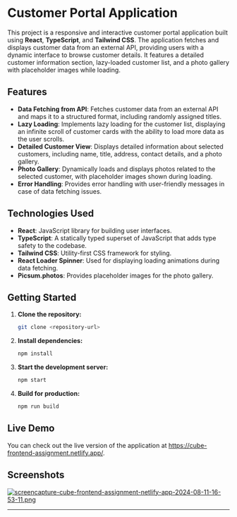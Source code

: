 # Customer Portal Application

This project is a responsive and interactive customer portal application built using **React**, **TypeScript**, and **Tailwind CSS**. The application fetches and displays customer data from an external API, providing users with a dynamic interface to browse customer details. It features a detailed customer information section, lazy-loaded customer list, and a photo gallery with placeholder images while loading.

## Features

- **Data Fetching from API**: Fetches customer data from an external API and maps it to a structured format, including randomly assigned titles.
- **Lazy Loading**: Implements lazy loading for the customer list, displaying an infinite scroll of customer cards with the ability to load more data as the user scrolls.
- **Detailed Customer View**: Displays detailed information about selected customers, including name, title, address, contact details, and a photo gallery.
- **Photo Gallery**: Dynamically loads and displays photos related to the selected customer, with placeholder images shown during loading.
- **Error Handling**: Provides error handling with user-friendly messages in case of data fetching issues.

## Technologies Used

- **React**: JavaScript library for building user interfaces.
- **TypeScript**: A statically typed superset of JavaScript that adds type safety to the codebase.
- **Tailwind CSS**: Utility-first CSS framework for styling.
- **React Loader Spinner**: Used for displaying loading animations during data fetching.
- **Picsum.photos**: Provides placeholder images for the photo gallery.

## Getting Started

1. **Clone the repository:**
   ```bash
   git clone <repository-url>
   ```
2. **Install dependencies:**
   ```bash
   npm install
   ```
3. **Start the development server:**
   ```bash
   npm start
   ```
4. **Build for production:**
   ```bash
   npm run build
   ```

## Live Demo

You can check out the live version of the application at https://cube-frontend-assignment.netlify.app/.

## Screenshots

[![screencapture-cube-frontend-assignment-netlify-app-2024-08-11-16-53-11.png](https://i.postimg.cc/3RThRqfC/screencapture-cube-frontend-assignment-netlify-app-2024-08-11-16-53-11.png)](https://postimg.cc/Z9V2swSC)

---